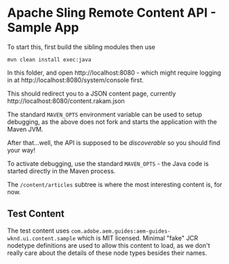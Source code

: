 # Apache Sling Remote Content API - Sample App

To start this, first build the sibling modules then use

    mvn clean install exec:java

In this folder, and open http://localhost:8080 - which might require logging in
at http://localhost:8080/system/console first.

This should redirect you to a JSON content page, currently http://localhost:8080/content.rakam.json

The standard `MAVEN_OPTS` environment variable can be used to setup
debugging, as the above does not fork and starts the application with
the Maven JVM.

After that...well, the API is supposed to be _discoverable_ so you should find your way!

To activate debugging, use the standard `MAVEN_OPTS` - the Java code is started
directly in the Maven process.

The `/content/articles` subtree is where the most interesting content is, for now.

## Test Content

The test content uses `com.adobe.aem.guides:aem-guides-wknd.ui.content.sample` which is MIT
licensed. Minimal "fake" JCR nodetype definitions are used to allow this content to load, as
we don't really care about the details of these node types besides their names.
